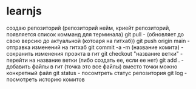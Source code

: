 # learnjs

создаю репозиторий (репозиторий нейм, криейт репозиторий, появляется список комманд для терминала)
git pull - (обновляет до свою версию до актуальной (котоаря на гитхаб))
git push origin main - отправка изменений на гитхаб
git commit -a -m (название комита) - сохранить изменения проэкта в гит
git checkout "название ветки" - перейти на название ветки (либо создать ее, если ее нет)
git add . - добавить файлы в гит (точка это все файлы) вместо точки можно конкретный файл
git status - посомтреть статус репозитория
git log - посмотреть историю комитов
